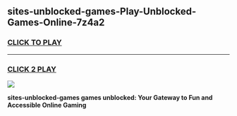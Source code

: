 
## sites-unblocked-games-Play-Unblocked-Games-Online-7z4a2
<h3>
<a href="https://premium76.site?title=sites-unblocked-games&ref=24A">CLICK TO PLAY</a></h3>
<hr>

<h3>
<a href="https://premium76.site?title=sites-unblocked-games&ref=24A">CLICK 2 PLAY</a>
  
</h3>

<a href="https://premium76.site?title=sites-unblocked-games&ref=24A"><img src="https://clearcache.store/games.png"></a>


**sites-unblocked-games games unblocked: Your Gateway to Fun and Accessible Online Gaming**
